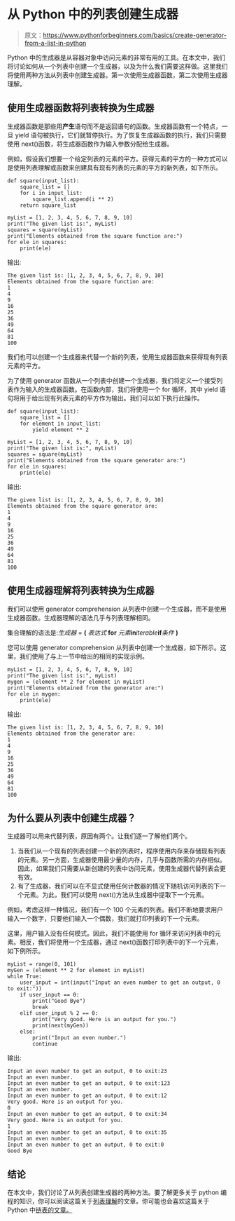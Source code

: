# 从 Python 中的列表创建生成器

> 原文：<https://www.pythonforbeginners.com/basics/create-generator-from-a-list-in-python>

Python 中的生成器是从容器对象中访问元素的非常有用的工具。在本文中，我们将讨论如何从一个列表中创建一个生成器，以及为什么我们需要这样做。这里我们将使用两种方法从列表中创建生成器。第一次使用生成器函数，第二次使用生成器理解。

## 使用生成器函数将列表转换为生成器

生成器函数是那些用**产生**语句而不是返回语句的函数。生成器函数有一个特点，一旦 yield 语句被执行，它们就暂停执行。为了恢复生成器函数的执行，我们只需要使用 next()函数，将生成器函数作为输入参数分配给生成器。

例如，假设我们想要一个给定列表的元素的平方。获得元素的平方的一种方式可以是使用列表理解或函数来创建具有现有列表的元素的平方的新列表，如下所示。

```
def square(input_list):
    square_list = []
    for i in input_list:
        square_list.append(i ** 2)
    return square_list

myList = [1, 2, 3, 4, 5, 6, 7, 8, 9, 10]
print("The given list is:", myList)
squares = square(myList)
print("Elements obtained from the square function are:")
for ele in squares:
    print(ele) 
```

输出:

```
The given list is: [1, 2, 3, 4, 5, 6, 7, 8, 9, 10]
Elements obtained from the square function are:
1
4
9
16
25
36
49
64
81
100
```

我们也可以创建一个生成器来代替一个新的列表，使用生成器函数来获得现有列表元素的平方。

为了使用 generator 函数从一个列表中创建一个生成器，我们将定义一个接受列表作为输入的生成器函数。在函数内部，我们将使用一个 for 循环，其中 yield 语句将用于给出现有列表元素的平方作为输出。我们可以如下执行此操作。

```
def square(input_list):
    square_list = []
    for element in input_list:
        yield element ** 2

myList = [1, 2, 3, 4, 5, 6, 7, 8, 9, 10]
print("The given list is:", myList)
squares = square(myList)
print("Elements obtained from the square generator are:")
for ele in squares:
    print(ele) 
```

输出:

```
The given list is: [1, 2, 3, 4, 5, 6, 7, 8, 9, 10]
Elements obtained from the square generator are:
1
4
9
16
25
36
49
64
81
100 
```

## 使用生成器理解将列表转换为生成器

我们可以使用 generator comprehension 从列表中创建一个生成器，而不是使用生成器函数。生成器理解的语法几乎与列表理解相同。

集合理解的语法是:*生成器* = **(** *表达式* **for** *元素***in***iterable***if***条件* **)**

您可以使用 generator comprehension 从列表中创建一个生成器，如下所示。这里，我们使用了与上一节中给出的相同的实现示例。

```
myList = [1, 2, 3, 4, 5, 6, 7, 8, 9, 10]
print("The given list is:", myList)
mygen = (element ** 2 for element in myList)
print("Elements obtained from the generator are:")
for ele in mygen:
    print(ele) 
```

输出:

```
The given list is: [1, 2, 3, 4, 5, 6, 7, 8, 9, 10]
Elements obtained from the generator are:
1
4
9
16
25
36
49
64
81
100 
```

## 为什么要从列表中创建生成器？

生成器可以用来代替列表，原因有两个。让我们逐一了解他们两个。

1.  当我们从一个现有的列表创建一个新的列表时，程序使用内存来存储现有列表的元素。另一方面，生成器使用最少量的内存，几乎与函数所需的内存相似。因此，如果我们只需要从新创建的列表中访问元素，使用生成器代替列表会更有效。
2.  有了生成器，我们可以在不显式使用任何计数器的情况下随机访问列表的下一个元素。为此，我们可以使用 next()方法从生成器中提取下一个元素。

例如，考虑这样一种情况，我们有一个 100 个元素的列表。我们不断地要求用户输入一个数字，只要他们输入一个偶数，我们就打印列表的下一个元素。

这里，用户输入没有任何模式。因此，我们不能使用 for 循环来访问列表中的元素。相反，我们将使用一个生成器，通过 next()函数打印列表中的下一个元素，如下例所示。

```
myList = range(0, 101)
myGen = (element ** 2 for element in myList)
while True:
    user_input = int(input("Input an even number to get an output, 0 to exit:"))
    if user_input == 0:
        print("Good Bye")
        break
    elif user_input % 2 == 0:
        print("Very good. Here is an output for you.")
        print(next(myGen))
    else:
        print("Input an even number.")
        continue
```

输出:

```
Input an even number to get an output, 0 to exit:23
Input an even number.
Input an even number to get an output, 0 to exit:123
Input an even number.
Input an even number to get an output, 0 to exit:12
Very good. Here is an output for you.
0
Input an even number to get an output, 0 to exit:34
Very good. Here is an output for you.
1
Input an even number to get an output, 0 to exit:35
Input an even number.
Input an even number to get an output, 0 to exit:0
Good Bye 
```

## 结论

在本文中，我们讨论了从列表创建生成器的两种方法。要了解更多关于 python 编程的知识，你可以阅读这篇关于[列表理解](https://www.pythonforbeginners.com/basics/list-comprehensions-in-python)的文章。你可能也会喜欢这篇关于 Python 中[链表的文章。](https://www.pythonforbeginners.com/lists/linked-list-in-python)